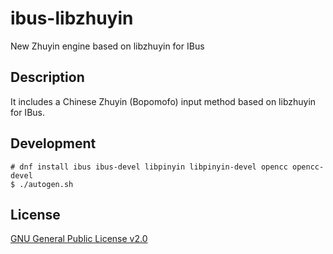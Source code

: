 # ibus-libzhuyin

New Zhuyin engine based on libzhuyin for IBus

## Description
It includes a Chinese Zhuyin (Bopomofo) input method based on libzhuyin for IBus.

## Development

```
# dnf install ibus ibus-devel libpinyin libpinyin-devel opencc opencc-devel
$ ./autogen.sh
```
## License

[GNU General Public License v2.0](./COPYING)
